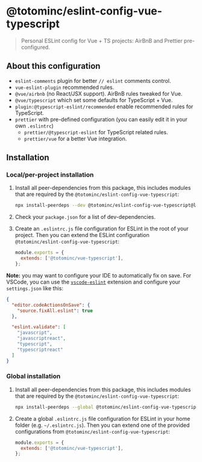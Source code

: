 # @totominc/eslint-config-vue-typescript

> Personal ESLint config for Vue + TS projects: AirBnB and Prettier pre-configured.

## About this configuration

- `eslint-comments` plugin for better `// eslint` comments control.
- `vue-eslint-plugin` recommended rules.
- `@vue/airbnb` (no React/JSX support). AirBnB rules tweaked for Vue.
- `@vue/typescript` which set some defaults for TypeScript + Vue.
- `plugin:@typescript-eslint/recommended` enable recommended rules for TypeScript.
- `prettier` with pre-defined configuration (you can easily edit it in your own `.eslintrc`)
   - `prettier/@typescript-eslint` for TypeScript related rules.
   - `prettier/vue` for a better Vue integration.

## Installation

### Local/per-project installation

1. Install all peer-dependencies from this package, this includes modules that are required by the
   `@totominc/eslint-config-vue-typescript`:

   ```bash
   npx install-peerdeps --dev @totominc/eslint-config-vue-typescript@latest --yarn
   ```

2. Check your `package.json` for a list of dev-dependencies.

3. Create an `.eslintrc.js` file configuration for ESLint in the root of your project. Then you can extend the ESLint configuration `@totominc/eslint-config-vue-typescript`:

   ```js
   module.exports = {
     extends: ['@totominc/vue-typescript'],
   };
   ```

**Note:** you may want to configure your IDE to automatically fix on save. For VSCode, you can use the
[`vscode-eslint`](https://marketplace.visualstudio.com/items?itemName=dbaeumer.vscode-eslint) extension and configure
your `settings.json` like this:

```json
{
  "editor.codeActionsOnSave": {
    "source.fixAll.eslint": true
  },

  "eslint.validate": [
    "javascript",
    "javascriptreact",
    "typescript",
    "typescriptreact"
  ]
}
```

### Global installation

1. Install all peer-dependencies from this package, this includes modules that are required by the
   `@totominc/eslint-config-vue-typescript`:

   ```bash
   npx install-peerdeps --global @totominc/eslint-config-vue-typescript@latest --yarn
   ```

2. Create a global `.eslintrc.js` file configuration for ESLint in your home folder (e.g. `~/.eslintrc.js`). Then you
   can extend one of the provided configurations from `@totominc/eslint-config-vue-typescript`:

   ```js
   module.exports = {
     extends: ['@totominc/vue-typescript'],
   };
   ```
